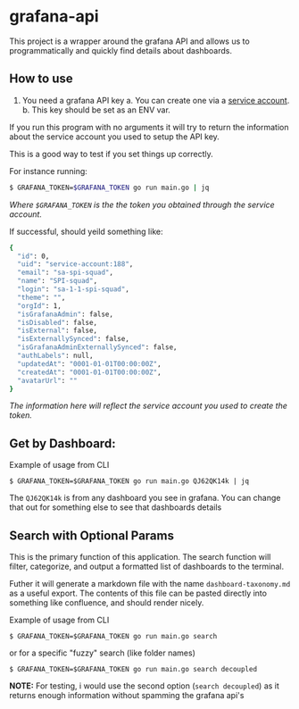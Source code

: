 # grafana-api

This project is a wrapper around the grafana API and allows us to programmatically and quickly find details about dashboards.

## How to use

1. You need a grafana API key
	a. You can create one via a [service account](https://grafana.com/docs/grafana/latest/administration/service-accounts/).
    b. This key should be set as an ENV var.

If you run this program with no arguments it will try to return the information 
about the service account you used to setup the API key.

This is a good way to test if you set things up correctly.

For instance running:
```sh
$ GRAFANA_TOKEN=$GRAFANA_TOKEN go run main.go | jq
```
_Where `$GRAFANA_TOKEN` is the the token you obtained through the service account._

If successful, should yeild something like:
```sh
{
  "id": 0,
  "uid": "service-account:188",
  "email": "sa-spi-squad",
  "name": "SPI-squad",
  "login": "sa-1-1-spi-squad",
  "theme": "",
  "orgId": 1,
  "isGrafanaAdmin": false,
  "isDisabled": false,
  "isExternal": false,
  "isExternallySynced": false,
  "isGrafanaAdminExternallySynced": false,
  "authLabels": null,
  "updatedAt": "0001-01-01T00:00:00Z",
  "createdAt": "0001-01-01T00:00:00Z",
  "avatarUrl": ""
}
```
_The information here will reflect the service account you used to create the token._


## Get by Dashboard:

Example of usage from CLI

`$ GRAFANA_TOKEN=$GRAFANA_TOKEN go run main.go QJ62QK14k | jq`

The `QJ62QK14k` is from any dashboard you see in grafana.  You can change that out for something else to see that dashboards details

## Search with Optional Params

This is the primary function of this application. The search function will
filter, categorize, and output a formatted list of dashboards to the terminal.

Futher it will generate a markdown file with the name `dashboard-taxonomy.md`
as a useful export. The contents of this file can be pasted directly into something like
confluence, and should render nicely.

Example of usage from CLI

`$ GRAFANA_TOKEN=$GRAFANA_TOKEN go run main.go search`

or for a specific "fuzzy" search (like folder names)

`$ GRAFANA_TOKEN=$GRAFANA_TOKEN go run main.go search decoupled`

**NOTE:** For testing, i would use the second option (`search decoupled`) as it returns enough information without spamming the grafana api's

